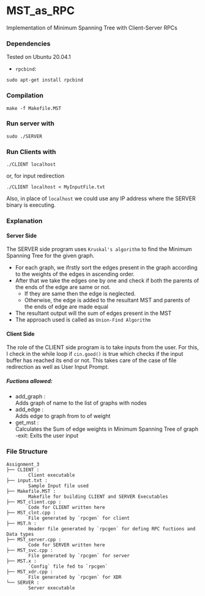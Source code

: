 # MST_as_RPC
Implementation of Minimum Spanning Tree with Client-Server RPCs
### Dependencies
Tested on Ubuntu 20.04.1
- `rpcbind`:
```
sudo apt-get install rpcbind
```
### Compilation
```
make -f Makefile.MST
```
### Run server with
```
sudo ./SERVER
```
### Run Clients with
```
./CLIENT localhost
```
or, for input redirection
```
./CLIENT localhost < MyInputFile.txt
```
Also, in place of `localhost` we could use any IP address where the SERVER binary is executing.
### Explanation
#### Server Side
The SERVER side program uses `Kruskal's algorithm` to find the Minimum Spanning Tree for the given graph.
- For each graph, we ifrstly sort the edges present in the graph according to the weights of the edges in ascending order.
- After that we take the edges one by one and check if both the parents of the ends of the edge are same or not.
    - If they are same then the edge is neglected.
    - Otherwise, the edge is added to the resultant MST and parents of the ends of edge are made equal
- The resultant output will the sum of edges present in the MST
- The approach used is called as `Union-Find Algorithm`
#### Client Side
The role of the CLIENT side program is to take inputs from the user.
For this, I check in the while loop if `cin.good()` is true which checks if the input buffer has reached its end or not.
This takes care of the case of file redirection as well as User Input Prompt.
##### Fuctions allowed:
- add_graph <graph-name> <number-of-nodes>:\
        Adds graph of name <graph-name> to the list of graphs with <number-of-nodes> nodes
- add_edge <graph-name> <node-1> <node-2> <weight>:\
        Adds edge to <graph-name> graph from <node-1> to <node-2> of weight <weight>
- get_mst <graph-name>:\
        Calculates the Sum of edge weights in Minimum Spanning Tree of <graph-name> graph
-exit: Exits the user input
### File Structure
```
Assignment_3
├── CLIENT : 
        Client executable
├── input.txt : 
        Sample Input file used
├── Makefile.MST : 
        Makefile for building CLIENT and SERVER Executables
├── MST_client.cpp : 
        Code for CLIENT written here
├── MST_clnt.cpp : 
        File generated by `rpcgen` for client
├── MST.h : 
        Header file generated by `rpcgen` for defing RPC fuctions and Data types
├── MST_server.cpp : 
        Code for SERVER written here
├── MST_svc.cpp : 
        File generated by `rpcgen` for server
├── MST.x : 
        `Config` file fed to `rpcgen`
├── MST_xdr.cpp : 
        File generated by `rpcgen` for XDR
└── SERVER : 
        Server executable
```